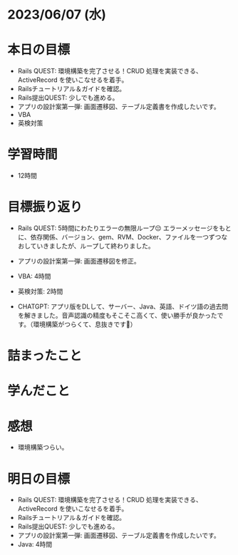 # 2023/06/07 (水)

# 本日の目標

- Rails QUEST: 環境構築を完了させる！CRUD 処理を実装できる、ActiveRecord を使いこなせるを着手。
- Railsチュートリアル＆ガイドを確認。
- Rails提出QUEST: 少しでも進める。
- アプリの設計案第一弾: 画面遷移図、テーブル定義書を作成したいです。
- VBA
- 英検対策

# 学習時間
- 12時間

# 目標振り返り

- Rails QUEST: 5時間にわたりエラーの無限ループ😔 エラーメッセージをもとに、依存関係、バージョン、gem、RVM、Docker、ファイルを一つずつなおしていきましたが、ループして終わりました。

-  アプリの設計案第一弾: 画面遷移図を修正。

- VBA: 4時間

- 英検対策: 2時間

- CHATGPT: アプリ版をDLして、サーバー、Java、英語、ドイツ語の過去問を解きました。音声認識の精度もそこそこ高くて、使い勝手が良かったです。（環境構築がつらくて、息抜きです👶）

# 詰まったこと

# 学んだこと

# 感想

- 環境構築つらい。

# 明日の目標

- Rails QUEST: 環境構築を完了させる！CRUD 処理を実装できる、ActiveRecord を使いこなせるを着手。
- Railsチュートリアル＆ガイドを確認。
- Rails提出QUEST: 少しでも進める。
- アプリの設計案第一弾: 画面遷移図、テーブル定義書を作成したいです。
- Java: 4時間

